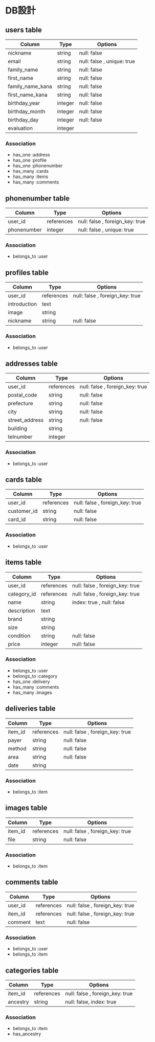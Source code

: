 # DB設計

## users table

|Column|Type|Options|
|------|----|-------|
|nickname|string|null: false|
|email|string|null: false , unique: true|
|family_name|string|null: false|
|first_name|string|null: false|
|family_name_kana|string|null: false|
|first_name_kana|string|null: false|
|birthday_year|integer|null: false|
|birthday_month|integer|null: false|
|birthday_day|integer|null: false|
|evaluation|integer||

### Association
- has_one  :address
- has_one  :profile
- has_one  :phonenumber
- has_many :cards
- has_many :items
- has_many :comments

## phonenumber table

|Column|Type|Options|
|------|----|-------|
|user_id|references|null: false , foreign_key: true|
|phonenumber|integer|null: false , unique: true||

### Association
- belongs_to :user

## profiles table

|Column|Type|Options|
|------|----|-------|
|user_id|references|null: false , foreign_key: true|
|introduction|text||
|image|string||
|nickname|string|null: false|

### Association
- belongs_to :user

## addresses table

|Column|Type|Options|
|------|----|-------|
|user_id|references|null: false , foreign_key: true|
|postal_code|string|null: false|
|prefecture|string|null: false|
|city|string|null: false|
|street_address|string|null: false|
|building|string||
|telnumber|integer||

### Association
- belongs_to :user

## cards table

|Column|Type|Options|
|------|----|-------|
|user_id|references|null: false , foreign_key: true|
|customer_id|string|null: false|
|card_id|string|null: false|

### Association
- belongs_to :user

## items table

|Column|Type|Options|
|------|----|-------|
|user_id|references|null: false , foreign_key: true|
|category_id|references|null: false , foreign_key: true|
|name|string|index: true , null: false|
|description|text||
|brand|string|
|size|string||
|condition|string|null: false|
|price|integer|null: false|

### Association
- belongs_to :user
- belongs_to :category
- has_one :delivery
- has_many :comments
- has_many :images

## deliveries table

|Column|Type|Options|
|------|----|-------|
|item_id|references|null: false , foreign_key: true|
|payer|string|null: false|
|method|string|null: false|
|area|string|null: false|
|date|string|

### Association
- belongs_to :item

## images table

|Column|Type|Options|
|------|----|-------|
|item_id|references|null: false , foreign_key: true|
|file|string|null: false|

### Association
- belongs_to :item

## comments table

|Column|Type|Options|
|------|----|-------|
|user_id|references|null: false , foreign_key: true|
|item_id|references|null: false , foreign_key: true|
|comment|text|null: false|

### Association
- belongs_to :user
- belongs_to :item

## categories table

|Column|Type|Options|
|------|----|-------|
|item_id|references|null: false , foreign_key: true|
|ancestry|string|null: false, index: true|

### Association
- belongs_to :item
- has_ancestry
